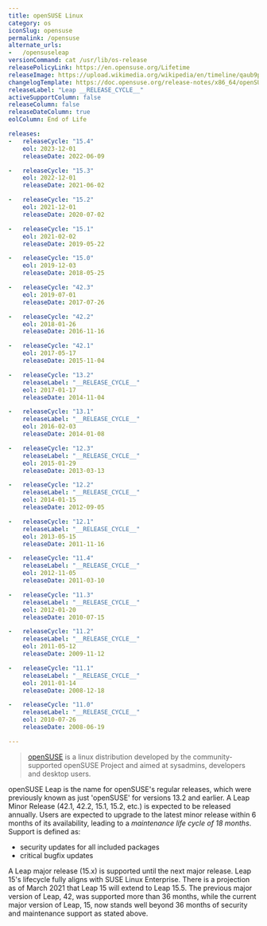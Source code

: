 ```yaml
---
title: openSUSE Linux
category: os
iconSlug: opensuse
permalink: /opensuse
alternate_urls:
-   /opensuseleap
versionCommand: cat /usr/lib/os-release
releasePolicyLink: https://en.opensuse.org/Lifetime
releaseImage: https://upload.wikimedia.org/wikipedia/en/timeline/qaub9pjgtzf5zjbrlbjruujp47jv6r5.png
changelogTemplate: https://doc.opensuse.org/release-notes/x86_64/openSUSE/Leap/__RELEASE_CYCLE__/
releaseLabel: "Leap __RELEASE_CYCLE__"
activeSupportColumn: false
releaseColumn: false
releaseDateColumn: true
eolColumn: End of Life

releases:
-   releaseCycle: "15.4"
    eol: 2023-12-01
    releaseDate: 2022-06-09

-   releaseCycle: "15.3"
    eol: 2022-12-01
    releaseDate: 2021-06-02

-   releaseCycle: "15.2"
    eol: 2021-12-01
    releaseDate: 2020-07-02

-   releaseCycle: "15.1"
    eol: 2021-02-02
    releaseDate: 2019-05-22

-   releaseCycle: "15.0"
    eol: 2019-12-03
    releaseDate: 2018-05-25

-   releaseCycle: "42.3"
    eol: 2019-07-01
    releaseDate: 2017-07-26

-   releaseCycle: "42.2"
    eol: 2018-01-26
    releaseDate: 2016-11-16

-   releaseCycle: "42.1"
    eol: 2017-05-17
    releaseDate: 2015-11-04

-   releaseCycle: "13.2"
    releaseLabel: "__RELEASE_CYCLE__"
    eol: 2017-01-17
    releaseDate: 2014-11-04

-   releaseCycle: "13.1"
    releaseLabel: "__RELEASE_CYCLE__"
    eol: 2016-02-03
    releaseDate: 2014-01-08

-   releaseCycle: "12.3"
    releaseLabel: "__RELEASE_CYCLE__"
    eol: 2015-01-29
    releaseDate: 2013-03-13

-   releaseCycle: "12.2"
    releaseLabel: "__RELEASE_CYCLE__"
    eol: 2014-01-15
    releaseDate: 2012-09-05

-   releaseCycle: "12.1"
    releaseLabel: "__RELEASE_CYCLE__"
    eol: 2013-05-15
    releaseDate: 2011-11-16

-   releaseCycle: "11.4"
    releaseLabel: "__RELEASE_CYCLE__"
    eol: 2012-11-05
    releaseDate: 2011-03-10

-   releaseCycle: "11.3"
    releaseLabel: "__RELEASE_CYCLE__"
    eol: 2012-01-20
    releaseDate: 2010-07-15

-   releaseCycle: "11.2"
    releaseLabel: "__RELEASE_CYCLE__"
    eol: 2011-05-12
    releaseDate: 2009-11-12

-   releaseCycle: "11.1"
    releaseLabel: "__RELEASE_CYCLE__"
    eol: 2011-01-14
    releaseDate: 2008-12-18

-   releaseCycle: "11.0"
    releaseLabel: "__RELEASE_CYCLE__"
    eol: 2010-07-26
    releaseDate: 2008-06-19

---
```


> [openSUSE](https://www.opensuse.org/) is a linux distribution developed by the community-supported
> openSUSE Project and aimed at sysadmins, developers and desktop users.

openSUSE Leap is the name for openSUSE's regular releases, which were previously known as just
'openSUSE' for versions 13.2 and earlier. A Leap Minor Release (42.1, 42.2, 15.1, 15.2, etc.) is
expected to be released annually. Users are expected to upgrade to the latest minor release within 6
months of its availability, leading to a _maintenance life cycle of 18 months_. Support is defined
as:

- security updates for all included packages
- critical bugfix updates

A Leap major release (15.x) is supported until the next major release. Leap 15's lifecycle fully
aligns with SUSE Linux Enterprise. There is a projection as of March 2021 that Leap 15 will extend
to Leap 15.5. The previous major version of Leap, 42, was supported more than 36 months, while the
current major version of Leap, 15, now stands well beyond 36 months of security and maintenance
support as stated above.
